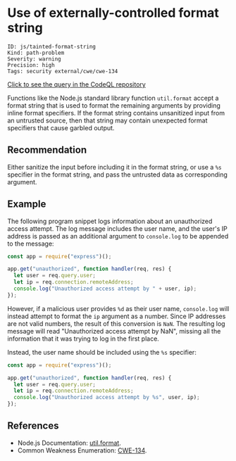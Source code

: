# Use of externally-controlled format string

```
ID: js/tainted-format-string
Kind: path-problem
Severity: warning
Precision: high
Tags: security external/cwe/cwe-134

```
[Click to see the query in the CodeQL repository](https://github.com/github/codeql/tree/main/javascript/ql/src/Security/CWE-134/TaintedFormatString.ql)

Functions like the Node.js standard library function `util.format` accept a format string that is used to format the remaining arguments by providing inline format specifiers. If the format string contains unsanitized input from an untrusted source, then that string may contain unexpected format specifiers that cause garbled output.


## Recommendation
Either sanitize the input before including it in the format string, or use a `%s` specifier in the format string, and pass the untrusted data as corresponding argument.


## Example
The following program snippet logs information about an unauthorized access attempt. The log message includes the user name, and the user's IP address is passed as an additional argument to `console.log` to be appended to the message:


```javascript
const app = require("express")();

app.get("unauthorized", function handler(req, res) {
  let user = req.query.user;
  let ip = req.connection.remoteAddress;
  console.log("Unauthorized access attempt by " + user, ip);
});

```
However, if a malicious user provides `%d` as their user name, `console.log` will instead attempt to format the `ip` argument as a number. Since IP addresses are not valid numbers, the result of this conversion is `NaN`. The resulting log message will read "Unauthorized access attempt by NaN", missing all the information that it was trying to log in the first place.

Instead, the user name should be included using the `%s` specifier:


```javascript
const app = require("express")();

app.get("unauthorized", function handler(req, res) {
  let user = req.query.user;
  let ip = req.connection.remoteAddress;
  console.log("Unauthorized access attempt by %s", user, ip);
});

```

## References
* Node.js Documentation: [util.format](https://nodejs.org/api/util.html#util_util_format_format_args).
* Common Weakness Enumeration: [CWE-134](https://cwe.mitre.org/data/definitions/134.html).